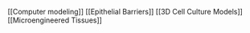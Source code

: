 [[Computer modeling]]
[[Epithelial Barriers]]
[[3D Cell Culture Models]]
[[Microengineered Tissues]]
